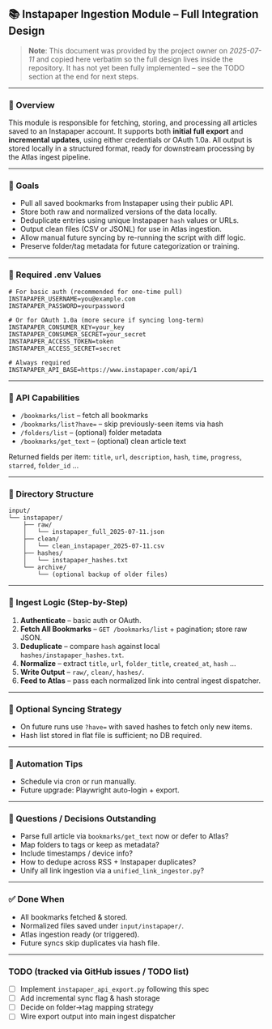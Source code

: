 ## 📚 Instapaper Ingestion Module – Full Integration Design

> **Note**: This document was provided by the project owner on *2025-07-11* and copied here verbatim so the full design lives inside the repository.  It has not yet been fully implemented – see the TODO section at the end for next steps.

---

### 🧭 Overview

This module is responsible for fetching, storing, and processing all articles saved to an Instapaper account. It supports both **initial full export** and **incremental updates**, using either credentials or OAuth 1.0a. All output is stored locally in a structured format, ready for downstream processing by the Atlas ingest pipeline.

---

### 🎯 Goals

- Pull all saved bookmarks from Instapaper using their public API.
- Store both raw and normalized versions of the data locally.
- Deduplicate entries using unique Instapaper `hash` values or URLs.
- Output clean files (CSV or JSONL) for use in Atlas ingestion.
- Allow manual future syncing by re-running the script with diff logic.
- Preserve folder/tag metadata for future categorization or training.

---

### 🔐 Required .env Values

```env
# For basic auth (recommended for one-time pull)
INSTAPAPER_USERNAME=you@example.com
INSTAPAPER_PASSWORD=yourpassword

# Or for OAuth 1.0a (more secure if syncing long-term)
INSTAPAPER_CONSUMER_KEY=your_key
INSTAPAPER_CONSUMER_SECRET=your_secret
INSTAPAPER_ACCESS_TOKEN=token
INSTAPAPER_ACCESS_SECRET=secret

# Always required
INSTAPAPER_API_BASE=https://www.instapaper.com/api/1
```

---

### 🧱 API Capabilities
* `/bookmarks/list` – fetch all bookmarks
* `/bookmarks/list?have=` – skip previously-seen items via hash
* `/folders/list` – (optional) folder metadata
* `/bookmarks/get_text` – (optional) clean article text

Returned fields per item: `title`, `url`, `description`, `hash`, `time`, `progress`, `starred`, `folder_id` …

---

### 📁 Directory Structure
```
input/
└── instapaper/
    ├── raw/
    │   └── instapaper_full_2025-07-11.json
    ├── clean/
    │   └── clean_instapaper_2025-07-11.csv
    ├── hashes/
    │   └── instapaper_hashes.txt
    └── archive/
        └── (optional backup of older files)
```

---

### 🧩 Ingest Logic (Step-by-Step)
1. **Authenticate** – basic auth or OAuth.
2. **Fetch All Bookmarks** – `GET /bookmarks/list` + pagination; store raw JSON.
3. **Deduplicate** – compare `hash` against local `hashes/instapaper_hashes.txt`.
4. **Normalize** – extract `title`, `url`, `folder_title`, `created_at`, `hash` …
5. **Write Output** – `raw/`, `clean/`, `hashes/`.
6. **Feed to Atlas** – pass each normalized link into central ingest dispatcher.

---

### 🔁 Optional Syncing Strategy
* On future runs use `?have=` with saved hashes to fetch only new items.
* Hash list stored in flat file is sufficient; no DB required.

---

### 🤖 Automation Tips
* Schedule via cron or run manually.
* Future upgrade: Playwright auto-login + export.

---

### 📌 Questions / Decisions Outstanding
* Parse full article via `bookmarks/get_text` now or defer to Atlas?
* Map folders to tags or keep as metadata?
* Include timestamps / device info?
* How to dedupe across RSS + Instapaper duplicates?
* Unify all link ingestion via a `unified_link_ingestor.py`?

---

### ✅ Done When
* All bookmarks fetched & stored.
* Normalized files saved under `input/instapaper/`.
* Atlas ingestion ready (or triggered).
* Future syncs skip duplicates via hash file.

---

### TODO (tracked via GitHub issues / TODO list)
- [ ] Implement `instapaper_api_export.py` following this spec
- [ ] Add incremental sync flag & hash storage
- [ ] Decide on folder→tag mapping strategy
- [ ] Wire export output into main ingest dispatcher 